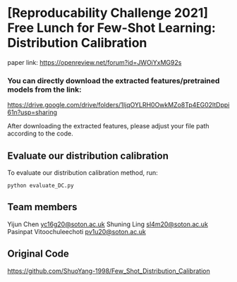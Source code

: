 # [Reproducability Challenge 2021] Free Lunch for Few-Shot Learning: Distribution Calibration

paper link: https://openreview.net/forum?id=JWOiYxMG92s


### You can directly download the extracted features/pretrained models from the link:
https://drive.google.com/drive/folders/1IjqOYLRH0OwkMZo8Tp4EG02ltDppi61n?usp=sharing

After downloading the extracted features, please adjust your file path according to the code.


## Evaluate our distribution calibration

To evaluate our distribution calibration method, run:

```eval
python evaluate_DC.py
```
## Team members

Yijun    Chen             yc16g20@soton.ac.uk
Shuning  Ling             sl4m20@soton.ac.uk
Pasinpat Vitoochuleechoti pv1u20@soton.ac.uk

## Original Code

https://github.com/ShuoYang-1998/Few_Shot_Distribution_Calibration



